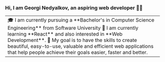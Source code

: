 ### Hi, I am Georgi Nedyalkov, an aspiring web developer 🙋‍♂️

<table>
  <tr>
    <td>
      🎓 I am currently pursuing a **Bachelor's in Computer Science Engineering** from Software University
      🌱 I am currently learning **React** and also interested in **Web Development**.
      🎯 My goal is to have the skills to create beautiful, easy-to-use, valuable and efficient web applications that help people achieve their goals easier, faster and better.
    </td>  
  </tr>
  </table>

<!--
**GeorgiNedyalkov/GeorgiNedyalkov** is a ✨ _special_ ✨ repository because its `README.md` (this file) appears on your GitHub profile.

Here are some ideas to get you started:

- 🔭 I’m currently working on ...
- 🌱 I’m currently learning ...
- 👯 I’m looking to collaborate on ...
- 🤔 I’m looking for help with ...
- 💬 Ask me about ...
- 📫 How to reach me: ...
- 😄 Pronouns: ...
- ⚡ Fun fact: ...
-->

